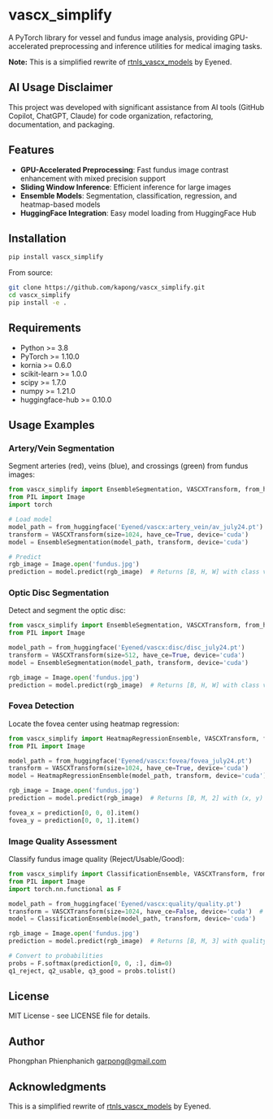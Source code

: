 # vascx_simplify

A PyTorch library for vessel and fundus image analysis, providing GPU-accelerated preprocessing and inference utilities for medical imaging tasks.

**Note:** This is a simplified rewrite of [rtnls_vascx_models](https://github.com/Eyened/rtnls_vascx_models) by Eyened.

## AI Usage Disclaimer

This project was developed with significant assistance from AI tools (GitHub Copilot, ChatGPT, Claude) for code organization, refactoring, documentation, and packaging.

## Features

- **GPU-Accelerated Preprocessing**: Fast fundus image contrast enhancement with mixed precision support
- **Sliding Window Inference**: Efficient inference for large images
- **Ensemble Models**: Segmentation, classification, regression, and heatmap-based models
- **HuggingFace Integration**: Easy model loading from HuggingFace Hub

## Installation

```bash
pip install vascx_simplify
```

From source:
```bash
git clone https://github.com/kapong/vascx_simplify.git
cd vascx_simplify
pip install -e .
```

## Requirements

- Python >= 3.8
- PyTorch >= 1.10.0
- kornia >= 0.6.0
- scikit-learn >= 1.0.0
- scipy >= 1.7.0
- numpy >= 1.21.0
- huggingface-hub >= 0.10.0

## Usage Examples

### Artery/Vein Segmentation

Segment arteries (red), veins (blue), and crossings (green) from fundus images:

```python
from vascx_simplify import EnsembleSegmentation, VASCXTransform, from_huggingface
from PIL import Image
import torch

# Load model
model_path = from_huggingface('Eyened/vascx:artery_vein/av_july24.pt')
transform = VASCXTransform(size=1024, have_ce=True, device='cuda')
model = EnsembleSegmentation(model_path, transform, device='cuda')

# Predict
rgb_image = Image.open('fundus.jpg')
prediction = model.predict(rgb_image)  # Returns [B, H, W] with class values
```

### Optic Disc Segmentation

Detect and segment the optic disc:

```python
from vascx_simplify import EnsembleSegmentation, VASCXTransform, from_huggingface
from PIL import Image

model_path = from_huggingface('Eyened/vascx:disc/disc_july24.pt')
transform = VASCXTransform(size=512, have_ce=True, device='cuda')
model = EnsembleSegmentation(model_path, transform, device='cuda')

rgb_image = Image.open('fundus.jpg')
prediction = model.predict(rgb_image)  # Returns [B, H, W] with class values
```

### Fovea Detection

Locate the fovea center using heatmap regression:

```python
from vascx_simplify import HeatmapRegressionEnsemble, VASCXTransform, from_huggingface
from PIL import Image

model_path = from_huggingface('Eyened/vascx:fovea/fovea_july24.pt')
transform = VASCXTransform(size=1024, have_ce=True, device='cuda')
model = HeatmapRegressionEnsemble(model_path, transform, device='cuda')

rgb_image = Image.open('fundus.jpg')
prediction = model.predict(rgb_image)  # Returns [B, M, 2] with (x, y) coordinates

fovea_x = prediction[0, 0, 0].item()
fovea_y = prediction[0, 0, 1].item()
```

### Image Quality Assessment

Classify fundus image quality (Reject/Usable/Good):

```python
from vascx_simplify import ClassificationEnsemble, VASCXTransform, from_huggingface
from PIL import Image
import torch.nn.functional as F

model_path = from_huggingface('Eyened/vascx:quality/quality.pt')
transform = VASCXTransform(size=1024, have_ce=False, device='cuda')  # No contrast enhancement
model = ClassificationEnsemble(model_path, transform, device='cuda')

rgb_image = Image.open('fundus.jpg')
prediction = model.predict(rgb_image)  # Returns [B, M, 3] with quality scores

# Convert to probabilities
probs = F.softmax(prediction[0, 0, :], dim=0)
q1_reject, q2_usable, q3_good = probs.tolist()
```

## License

MIT License - see LICENSE file for details.

## Author

Phongphan Phienphanich <garpong@gmail.com>

## Acknowledgments

This is a simplified rewrite of [rtnls_vascx_models](https://github.com/Eyened/rtnls_vascx_models) by Eyened.
